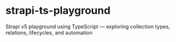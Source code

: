 # strapi-ts-playground
Strapi v5 playground using TypeScript — exploring collection types, relations, lifecycles, and automation
